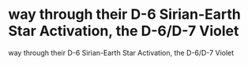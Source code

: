 # way through their D-6 Sirian-Earth Star Activation, the D-6/D-7 Violet

way through their D-6 Sirian-Earth Star Activation, the D-6/D-7 Violet